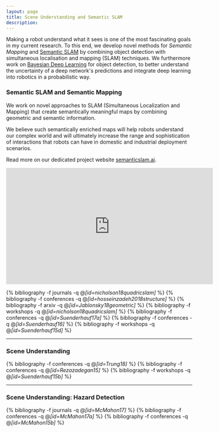```yaml
---
layout: page
title: Scene Understanding and Semantic SLAM
description:
---
```


Making a robot understand what it sees is one of the most fascinating goals in my current research.
To this end, we develop novel methods for _Semantic Mapping_ and [Semantic SLAM](http://www.semanticslam.ai) by combining object detection with simultaneous localisation and mapping (SLAM) techniques. We furthermore work on [Bayesian Deep Learning](uncertainty) for object detection, to better understand the uncertainty of a deep network's predictions and integrate deep learning into robotics in a probabilistic way.

<!-- The problem of Simultaneous Localization and Mapping (SLAM) describes the process of a robot building a map of its unknown environment, and at the same time using this still incomplete map to determine the robot’s position, and to navigate.

SLAM is not unlike what seafarers in the past had to do when they explored the coast of a new continent for the first time.

Most current SLAM systems are still based on primitive geometric features such as points, lines, or planes. The created maps therefore carry geometric information, but no immediate semantic information. For instance in the image below, we see a map consisting of many individual points.

For us humans it is quite easy to identify individual objects such as monitors or chairs in this point cloud map. We automatically connect meaning (semantics) to the geometric structure we see. For a robot however, interpreting the map in this semantic way is a very hard problem.

A robot that uses this point cloud map – for instance for navigation – can understand that something is in its way, but it does not know what kind of object it is: which of these many points are part of a chair? Which represent a monitor? Which belong to a human office worker?

**Semantic Mapping** enriches the geometric map by semantic information. We can see below how some points in the map got identified as belonging to an object of a certain type. We illustrate this by assigning different colors to different object types, e.g. light blue for monitors and dark blue for keyboards.


**Semantic SLAM** goes one step further. Semantic SLAM uses objects as the central entities in the map (instead of primitives such as points). The objects carry semantic meaning, such as class labels or affordances. This -->


### Semantic SLAM and Semantic Mapping
We work on novel approaches to SLAM (Simultaneous Localization and Mapping) that create semantically meaningful maps by combining geometric and semantic information.

We believe such semantically enriched maps will help robots understand our complex world and will ultimately increase the range and sophistication of interactions that robots can have in domestic and industrial deployment scenarios.

Read more on our dedicated project website [semanticslam.ai](http://www.semanticslam.ai).

<center>
<iframe width="560" height="315" src="https://www.youtube.com/embed/w1-INFCpc20" frameborder="0" allow="autoplay; encrypted-media" allowfullscreen></iframe>
</center>

{% bibliography -f journals -q @*[id=nicholson18quadricslam]* %}
{% bibliography -f conferences -q @*[id=hosseinzadeh2018structure]* %}
{% bibliography -f arxiv -q @*[id=Jablonsky18geometric]* %}
{% bibliography -f workshops -q @*[id=nicholson18quadricslam]* %}
{% bibliography -f conferences -q @*[id=Suenderhauf17a]* %}
{% bibliography -f conferences -q @*[id=Suenderhauf16]* %}
{% bibliography -f workshops -q @*[id=Suenderhauf15d]* %}

---


### Scene Understanding
{% bibliography -f conferences -q @*[id=Trung18]* %}
{% bibliography -f conferences -q @*[id=Rezazadegan15]* %}
{% bibliography -f workshops -q @*[id=Suenderhauf15b]* %}

---

### Scene Understanding: Hazard Detection
{% bibliography -f journals -q @*[id=McMahon17]* %}
{% bibliography -f conferences -q @*[id=McMahon17a]* %}
{% bibliography -f conferences -q @*[id=McMahon15b]* %}

